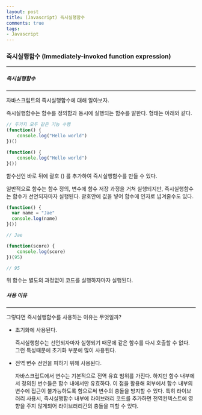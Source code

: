 ```yaml
---
layout: post
title: (Javascript) 즉시실행함수
comments: true
tags:
- Javascript
---
```




### 즉시실행함수 (Immediately-invoked function expression)

---

##### 즉시실행함수

---

자바스크립트의 즉시실행함수에 대해 알아보자.

즉시실행함수는 함수를 정의함과 동시에 실행되는 함수를 말한다. 형태는 아래와 같다.

```javascript
// 두가지 모두 같은 기능 수행
(function() {
    console.log("Hello world")
})()

(function() {
    console.log("Hello world")
}())
```

함수선언 바로 뒤에 괄호 () 를 추가하여 즉시실행함수를 만들 수 있다.

일반적으로 함수는 함수 정의, 변수에 함수 저장 과정을 거쳐 실행되지만, 즉시실행함수는 함수가 선언되자마자 실행된다. 괄호안에 값을 넣어 함수에 인자로 넘겨줄수도 있다.



```javascript
(function() {
  var name = "Jae"
  console.log(name)
}())

// Jae
```

```javascript
(function(score) {
    console.log(score)
})(95)

// 95
```



위 함수는 별도의 과정없이 코드를 실행하자마자 실행된다.



##### 사용 이유

---

그렇다면 즉시실행함수를 사용하는 이유는 무엇일까?

* 초기화에 사용된다.

  즉시실행함수는 선언되자마자 실행되기 때문에 같은 함수를 다시 호출할 수 없다. 그런 특성때문에 초기화 부분에 많이 사용된다.

* 전역 변수 선언을 피하기 위해 사용된다. 

  자바스크립트에서 변수는 기본적으로 전역 유효 범위를 가진다. 하지만 함수 내부에서 정의된 변수들은 함수 내에서만 유효하다. 이 점을 활용해 외부에서 함수 내부의 변수에 접근이 불가능하도록 함으로써 변수의 충돌을 방지할 수 있다. 특히 라이브러리 사용시, 즉시실행함수 내부에 라이브러리 코드를 추가하면 전역컨텍스트에 영향을 주지 않게되어 라이브러리간의 충돌을 피할 수 있다.